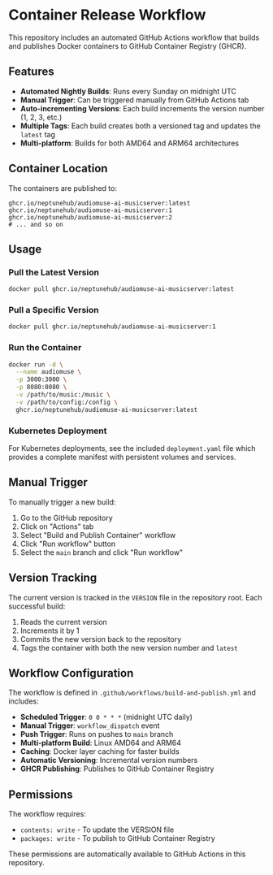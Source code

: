 # Container Release Workflow

This repository includes an automated GitHub Actions workflow that builds and publishes Docker containers to GitHub Container Registry (GHCR).

## Features

- **Automated Nightly Builds**: Runs every Sunday on midnight UTC
- **Manual Trigger**: Can be triggered manually from GitHub Actions tab
- **Auto-incrementing Versions**: Each build increments the version number (1, 2, 3, etc.)
- **Multiple Tags**: Each build creates both a versioned tag and updates the `latest` tag
- **Multi-platform**: Builds for both AMD64 and ARM64 architectures

## Container Location

The containers are published to:
```
ghcr.io/neptunehub/audiomuse-ai-musicserver:latest
ghcr.io/neptunehub/audiomuse-ai-musicserver:1
ghcr.io/neptunehub/audiomuse-ai-musicserver:2
# ... and so on
```

## Usage

### Pull the Latest Version
```bash
docker pull ghcr.io/neptunehub/audiomuse-ai-musicserver:latest
```

### Pull a Specific Version
```bash
docker pull ghcr.io/neptunehub/audiomuse-ai-musicserver:1
```

### Run the Container
```bash
docker run -d \
  --name audiomuse \
  -p 3000:3000 \
  -p 8080:8080 \
  -v /path/to/music:/music \
  -v /path/to/config:/config \
  ghcr.io/neptunehub/audiomuse-ai-musicserver:latest
```

### Kubernetes Deployment
For Kubernetes deployments, see the included `deployment.yaml` file which provides a complete manifest with persistent volumes and services.

## Manual Trigger

To manually trigger a new build:

1. Go to the GitHub repository
2. Click on "Actions" tab
3. Select "Build and Publish Container" workflow
4. Click "Run workflow" button
5. Select the `main` branch and click "Run workflow"

## Version Tracking

The current version is tracked in the `VERSION` file in the repository root. Each successful build:
1. Reads the current version
2. Increments it by 1
3. Commits the new version back to the repository
4. Tags the container with both the new version number and `latest`

## Workflow Configuration

The workflow is defined in `.github/workflows/build-and-publish.yml` and includes:

- **Scheduled Trigger**: `0 0 * * *` (midnight UTC daily)
- **Manual Trigger**: `workflow_dispatch` event
- **Push Trigger**: Runs on pushes to `main` branch
- **Multi-platform Build**: Linux AMD64 and ARM64
- **Caching**: Docker layer caching for faster builds
- **Automatic Versioning**: Incremental version numbers
- **GHCR Publishing**: Publishes to GitHub Container Registry

## Permissions

The workflow requires:
- `contents: write` - To update the VERSION file
- `packages: write` - To publish to GitHub Container Registry

These permissions are automatically available to GitHub Actions in this repository.